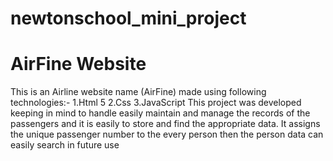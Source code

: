 # newtonschool_mini_project
# AirFine Website
This is an Airline website name (AirFine) made using following technologies:-
 1.Html 5
 2.Css
 3.JavaScript
 This project was developed keeping in mind to handle easily maintain and manage the records of the passengers and it is easily to store and find the appropriate data.
 It assigns the unique passenger number to the every person then the person data can easily search in future use
